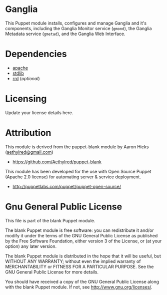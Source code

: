 # Ganglia

This Puppet module installs, configures and manage Ganglia and it's components, including the Ganglia Monitor service (`gmond`), the Ganglia Metadata service (`gmetad`), and the Ganglia Web Interface.

# Dependencies

* [apache](https://github.com/puppetlabs/puppetlabs-apache)
* [stdlib](https://github.com/puppetlabs/puppetlabs-stdlib)
* [rrd](https://github.com/nesi/puppet-rrd) (*optional*)

# Licensing

Update your license details here.

# Attribution

This module is derived from the puppet-blank module by Aaron Hicks (aethylred@gmail.com)

* https://github.com/Aethylred/puppet-blank

This module has been developed for the use with Open Source Puppet (Apache 2.0 license) for automating server & service deployment.

* http://puppetlabs.com/puppet/puppet-open-source/

# Gnu General Public License

This file is part of the blank Puppet module.

The blank Puppet module is free software: you can redistribute it and/or modify it under the terms of the GNU General Public License as published by the Free Software Foundation, either version 3 of the License, or (at your option) any later version.

The blank Puppet module is distributed in the hope that it will be useful, but WITHOUT ANY WARRANTY; without even the implied warranty of MERCHANTABILITY or FITNESS FOR A PARTICULAR PURPOSE.  See the GNU General Public License for more details.

You should have received a copy of the GNU General Public License along with the blank Puppet module.  If not, see <http://www.gnu.org/licenses/>.